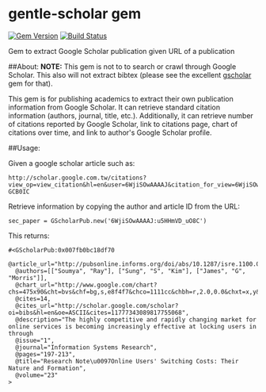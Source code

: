 # gentle-scholar gem
[![Gem Version](https://badge.fury.io/rb/gentle-scholar.svg)](http://badge.fury.io/rb/gentle-scholar)
[![Build Status](https://travis-ci.org/soumyaray/gentle-scholar.svg?branch=v1.0.1)](https://travis-ci.org/soumyaray/gentle-scholar)

Gem to extract Google Scholar publication given URL of a publication

##About:
**NOTE:** This gem is not to to search or crawl through Google Scholar.
This also will not extract bibtex (please see the excellent
  [gscholar](https://rubygems.org/gems/gscholar) gem for that).

This gem is for publishing academics to extract their own publication
information from Google Scholar. It can retrieve standard citation information
(authors, journal, title, etc.). Additionally, it can retrieve number of
citations reported by Google Scholar, link to citations page, chart of
citations over time, and link to author's Google Scholar profile.

##Usage:

Given a google scholar article such as:

    http://scholar.google.com.tw/citations?view_op=view_citation&hl=en&user=6WjiSOwAAAAJ&citation_for_view=6WjiSOwAAAAJ:9yKSN-GCB0IC

Retrieve information by copying the author and article ID from the URL:

    sec_paper = GScholarPub.new('6WjiSOwAAAAJ:u5HHmVD_uO8C')

This returns:

    #<GScholarPub:0x007fb0bc18df70
      @article_url="http://pubsonline.informs.org/doi/abs/10.1287/isre.1100.0340",
      @authors=[["Soumya", "Ray"], ["Sung", "S", "Kim"], ["James", "G", "Morris"]],
      @chart_url="http://www.google.com/chart?chs=475x90&cht=bvs&chf=bg,s,e8f4f7&chco=1111cc&chbh=r,2.0,0.0&chxt=x,y&chxr=1,0,5,5&chd=t:100.0,80.0,100.0
      @cites=14,
      @cites_url="http://scholar.google.com/scholar?oi=bibs&hl=en&oe=ASCII&cites=11777343089817755068",
      @description="The highly competitive and rapidly changing market for online services is becoming increasingly effective at locking users in through
      @issue="1",
      @journal="Information Systems Research",
      @pages="197-213",
      @title="Research Note\u0097Online Users' Switching Costs: Their Nature and Formation",
      @volume="23"
    >
